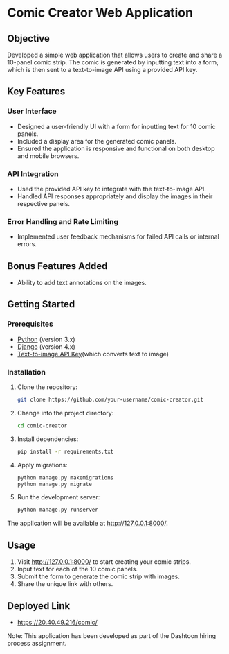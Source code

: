# Comic Creator Web Application

## Objective

Developed a simple web application that allows users to create and share a 10-panel comic strip. The comic is generated by inputting text into a form, which is then sent to a text-to-image API using a provided API key.

## Key Features

### User Interface

- Designed a user-friendly UI with a form for inputting text for 10 comic panels.
- Included a display area for the generated comic panels.
- Ensured the application is responsive and functional on both desktop and mobile browsers.

### API Integration

- Used the provided API key to integrate with the text-to-image API.
- Handled API responses appropriately and display the images in their respective panels.

### Error Handling and Rate Limiting

- Implemented user feedback mechanisms for failed API calls or internal errors.

## Bonus Features Added

- Ability to add text annotations on the images.

## Getting Started

### Prerequisites

- [Python](https://www.python.org/downloads/) (version 3.x)
- [Django](https://www.djangoproject.com/download/) (version 4.x)
- [Text-to-image API Key](#API_KEY# )(which converts text to image)

### Installation

1. Clone the repository:

   ```bash
   git clone https://github.com/your-username/comic-creator.git
    ```
2. Change into the project directory:
    ```bash
    cd comic-creator
    ```

3. Install dependencies:
    ```bash
    pip install -r requirements.txt
    ```

4. Apply migrations:
    ```bash
    python manage.py makemigrations
    python manage.py migrate
    ```

5. Run the development server:
    ```bash
    python manage.py runserver
    ```

The application will be available at http://127.0.0.1:8000/.

## Usage

1. Visit http://127.0.0.1:8000/ to start creating your comic strips.
2. Input text for each of the 10 comic panels.
3. Submit the form to generate the comic strip with images.
4. Share the unique link with others.

## Deployed Link
- https://20.40.49.216/comic/

Note: This application has been developed as part of the Dashtoon hiring process assignment.

